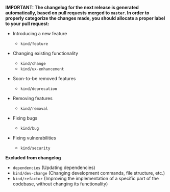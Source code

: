 **IMPORTANT: The changelog for the next release is generated automatically, based on pull requests merged to `master`. In order to properly categorize the changes made, you should allocate a proper label to your pull request:**

- Introducing a new feature

  - `kind/feature`

- Changing existing functionality

  - `kind/change`
  - `kind/ux-enhancement`

- Soon-to-be removed features

  - `kind/deprecation`

- Removing features

  - `kind/removal`

- Fixing bugs

  - `kind/bug`

- Fixing vulnerabilities
  - `kind/security`

**Excluded from changelog**

- `dependencies` (Updating dependencies)
- `kind/dev-change` (Changing development commands, file structure, etc.)
- `kind/refactor` (Improving the implementation of a specific part of the codebase, without changing its functionality)
